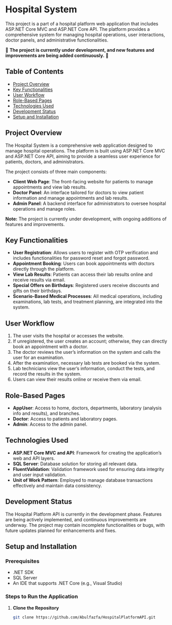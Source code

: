 # Hospital System

This project is a part of a hospital platform web application that includes ASP.NET Core MVC and ASP.NET Core API. The platform provides a comprehensive system for managing hospital operations, user interactions, doctor panels, and administrative functionalities. 

🚧 **The project is currently under development, and new features and improvements are being added continuously.** 🚧

## Table of Contents

- [Project Overview](#project-overview)
- [Key Functionalities](#key-functionalities)
- [User Workflow](#user-workflow)
- [Role-Based Pages](#role-based-pages)
- [Technologies Used](#technologies-used)
- [Development Status](#development-status)
- [Setup and Installation](#setup-and-installation)
  
## Project Overview

The Hospital System is a comprehensive web application designed to manage hospital operations. The platform is built using ASP.NET Core MVC and ASP.NET Core API, aiming to provide a seamless user experience for patients, doctors, and administrators.

The project consists of three main components:

- **Client Web Page**: The front-facing website for patients to manage appointments and view lab results.
- **Doctor Panel**: An interface tailored for doctors to view patient information and manage appointments and lab results.
- **Admin Panel**: A backend interface for administrators to oversee hospital operations and manage roles.

**Note:** The project is currently under development, with ongoing additions of features and improvements.

## Key Functionalities

- **User Registration**: Allows users to register with OTP verification and includes functionalities for password reset and forgot password.
- **Appointment Booking**: Users can book appointments with doctors directly through the platform.
- **View Lab Results**: Patients can access their lab results online and receive results via email.
- **Special Offers on Birthdays**: Registered users receive discounts and gifts on their birthdays.
- **Scenario-Based Medical Processes**: All medical operations, including examinations, lab tests, and treatment planning, are integrated into the system.

## User Workflow

1. The user visits the hospital or accesses the website.
2. If unregistered, the user creates an account; otherwise, they can directly book an appointment with a doctor.
3. The doctor reviews the user’s information on the system and calls the user for an examination.
4. After the examination, necessary lab tests are booked via the system.
5. Lab technicians view the user’s information, conduct the tests, and record the results in the system.
6. Users can view their results online or receive them via email.

## Role-Based Pages

- **AppUser**: Access to home, doctors, departments, laboratory (analysis info and results), and branches.
- **Doctor**: Access to patients and laboratory pages.
- **Admin**: Access to the admin panel.

## Technologies Used

- **ASP.NET Core MVC and API**: Framework for creating the application’s web and API layers.
- **SQL Server**: Database solution for storing all relevant data.
- **FluentValidation**: Validation framework used for ensuring data integrity and user input validation.
- **Unit of Work Pattern**: Employed to manage database transactions effectively and maintain data consistency.

## Development Status

The Hospital Platform API is currently in the development phase. Features are being actively implemented, and continuous improvements are underway. The project may contain incomplete functionalities or bugs, with future updates planned for enhancements and fixes.

## Setup and Installation

### Prerequisites

- .NET SDK
- SQL Server
- An IDE that supports .NET Core (e.g., Visual Studio)

### Steps to Run the Application

1. **Clone the Repository**
   ```bash
   git clone https://github.com/Abulfazfa/HospitalPlatformAPI.git
